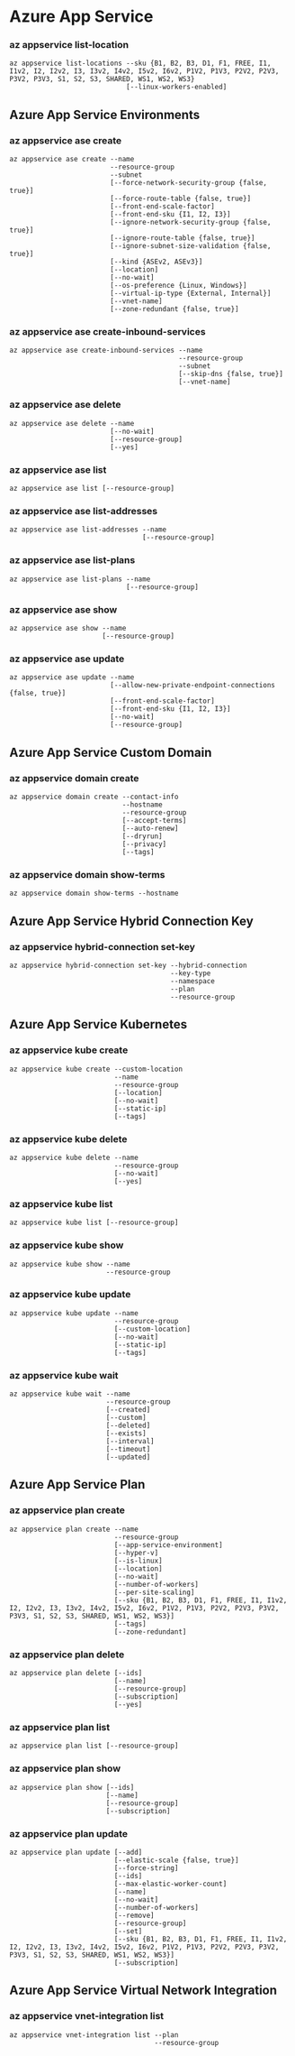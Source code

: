 # Azure App Service

### az appservice list-location
```
az appservice list-locations --sku {B1, B2, B3, D1, F1, FREE, I1, I1v2, I2, I2v2, I3, I3v2, I4v2, I5v2, I6v2, P1V2, P1V3, P2V2, P2V3, P3V2, P3V3, S1, S2, S3, SHARED, WS1, WS2, WS3}
                             [--linux-workers-enabled]
```

## Azure App Service Environments

### az appservice ase create
```
az appservice ase create --name
                         --resource-group
                         --subnet
                         [--force-network-security-group {false, true}]
                         [--force-route-table {false, true}]
                         [--front-end-scale-factor]
                         [--front-end-sku {I1, I2, I3}]
                         [--ignore-network-security-group {false, true}]
                         [--ignore-route-table {false, true}]
                         [--ignore-subnet-size-validation {false, true}]
                         [--kind {ASEv2, ASEv3}]
                         [--location]
                         [--no-wait]
                         [--os-preference {Linux, Windows}]
                         [--virtual-ip-type {External, Internal}]
                         [--vnet-name]
                         [--zone-redundant {false, true}]
```

### az appservice ase create-inbound-services
```
az appservice ase create-inbound-services --name
                                          --resource-group
                                          --subnet
                                          [--skip-dns {false, true}]
                                          [--vnet-name]
```

### az appservice ase delete
```
az appservice ase delete --name
                         [--no-wait]
                         [--resource-group]
                         [--yes]
```

### az appservice ase list
```
az appservice ase list [--resource-group]
```

### az appservice ase list-addresses
```
az appservice ase list-addresses --name
                                 [--resource-group]
```

### az appservice ase list-plans
```
az appservice ase list-plans --name
                             [--resource-group]
```

### az appservice ase show
```
az appservice ase show --name
                       [--resource-group]
```

### az appservice ase update
```
az appservice ase update --name
                         [--allow-new-private-endpoint-connections {false, true}]
                         [--front-end-scale-factor]
                         [--front-end-sku {I1, I2, I3}]
                         [--no-wait]
                         [--resource-group]
```

## Azure App Service Custom Domain

### az appservice domain create
```
az appservice domain create --contact-info
                            --hostname
                            --resource-group
                            [--accept-terms]
                            [--auto-renew]
                            [--dryrun]
                            [--privacy]
                            [--tags]
```

### az appservice domain show-terms
```
az appservice domain show-terms --hostname
```

## Azure App Service Hybrid Connection Key

### az appservice hybrid-connection set-key
```
az appservice hybrid-connection set-key --hybrid-connection
                                        --key-type
                                        --namespace
                                        --plan
                                        --resource-group
```

## Azure App Service Kubernetes

### az appservice kube create
```
az appservice kube create --custom-location
                          --name
                          --resource-group
                          [--location]
                          [--no-wait]
                          [--static-ip]
                          [--tags]
```

### az appservice kube delete
```
az appservice kube delete --name
                          --resource-group
                          [--no-wait]
                          [--yes]
```

### az appservice kube list
```
az appservice kube list [--resource-group]
```

### az appservice kube show
```
az appservice kube show --name
                        --resource-group
```

### az appservice kube update
```
az appservice kube update --name
                          --resource-group
                          [--custom-location]
                          [--no-wait]
                          [--static-ip]
                          [--tags]
```

### az appservice kube wait
```
az appservice kube wait --name
                        --resource-group
                        [--created]
                        [--custom]
                        [--deleted]
                        [--exists]
                        [--interval]
                        [--timeout]
                        [--updated]
```

## Azure App Service Plan

### az appservice plan create
```
az appservice plan create --name
                          --resource-group
                          [--app-service-environment]
                          [--hyper-v]
                          [--is-linux]
                          [--location]
                          [--no-wait]
                          [--number-of-workers]
                          [--per-site-scaling]
                          [--sku {B1, B2, B3, D1, F1, FREE, I1, I1v2, I2, I2v2, I3, I3v2, I4v2, I5v2, I6v2, P1V2, P1V3, P2V2, P2V3, P3V2, P3V3, S1, S2, S3, SHARED, WS1, WS2, WS3}]
                          [--tags]
                          [--zone-redundant]
```

### az appservice plan delete
```
az appservice plan delete [--ids]
                          [--name]
                          [--resource-group]
                          [--subscription]
                          [--yes]
```

### az appservice plan list
```
az appservice plan list [--resource-group]
```

### az appservice plan show
```
az appservice plan show [--ids]
                        [--name]
                        [--resource-group]
                        [--subscription]
```

### az appservice plan update
```
az appservice plan update [--add]
                          [--elastic-scale {false, true}]
                          [--force-string]
                          [--ids]
                          [--max-elastic-worker-count]
                          [--name]
                          [--no-wait]
                          [--number-of-workers]
                          [--remove]
                          [--resource-group]
                          [--set]
                          [--sku {B1, B2, B3, D1, F1, FREE, I1, I1v2, I2, I2v2, I3, I3v2, I4v2, I5v2, I6v2, P1V2, P1V3, P2V2, P2V3, P3V2, P3V3, S1, S2, S3, SHARED, WS1, WS2, WS3}]
                          [--subscription]
```

## Azure App Service Virtual Network Integration

### az appservice vnet-integration list
```
az appservice vnet-integration list --plan
                                    --resource-group
```



